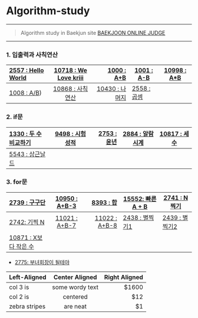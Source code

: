 # Algorithm-study

---

> Algorithm study in Baekjun site
> [BAEKJOON ONLINE JUDGE](https://www.acmicpc.net/)
>

---
### 1. 입출력과 사칙연산

| [2557 : Hello World](https://github.com/shiney5213/Algorithm-study/blob/master/python/1.1_2557_HellloWorld.py) | [10718 : We Love kriii](https://github.com/shiney5213/Algorithm-study/blob/master/python/1.2_10718_WeLoveKriii.py) | [1000 : A+B](https://github.com/shiney5213/Algorithm-study/blob/master/python/1.3_1000_A%2BB.py) |    [1001 : A-B](https://github.com/shiney5213/Algorithm-study/blob/master/python/1.4-1001_A-B.py)   |    [10998 : A*B](https://github.com/shiney5213/Algorithm-study/blob/master/python/1.5_10998_AXB.py)   |
| :----------------------------------------------------------- | :----------------------------------------------------------: | -----------------------------------------------------------: | ---- | ---- |
|  [1008 : A/B](https://github.com/shiney5213/Algorithm-study/blob/master/python/1.6_1008_A%B.ipynb)) |  [10868 : 사칙연산](https://github.com/shiney5213/Algorithm-study/blob/master/python/1.7_10869_calculator.py) | [10430 : 나머지](https://github.com/shiney5213/Algorithm-study/blob/master/python/1.8_10430.py) | [2558 : 곱셈](https://github.com/shiney5213/Algorithm-study/blob/master/python/1.9_2558(%EA%B3%B1%EC%85%88).ipynb) |      |      |


### 2. if문

| [1330 : 두 수 비교하기](https://github.com/shiney5213/Algorithm-study/blob/master/python/2.1_1330(%EB%91%90%20%EC%88%98%20%EB%B9%84%EA%B5%90%ED%95%98%EA%B8%B0).ipynb) | [9498 : 시험 성적](https://github.com/shiney5213/Algorithm-study/blob/master/python/2.2_9498(%EC%8B%9C%ED%97%98%EC%84%B1%EC%A0%81).ipynb) | [2753 : 윤년](https://github.com/shiney5213/Algorithm-study/blob/master/python/2.3_2753(%EC%9C%A4%EB%85%84).ipynb) |   [2884 : 알람시계](https://github.com/shiney5213/Algorithm-study/blob/master/python/2.3_2884(%EC%95%8C%EB%9E%8C%20%EC%8B%9C%EA%B3%84).ipynb)    |    [10817 : 세 수](https://github.com/shiney5213/Algorithm-study/blob/master/python/2.5_10817(%EC%84%B8%20%EC%88%98).ipynb)    |
| :----------------------------------------------------------- | :----------------------------------------------------------: | -----------------------------------------------------------: | ---- | ---- |
| [5543 : 상근날드](https://github.com/shiney5213/Algorithm-study/blob/master/python/2.4_5543(상근날드).ipynb) |      |      |


### 3. for문
| [2739 : 구구단](https://github.com/shiney5213/Algorithm-study/blob/master/python/3.1_2739(%EA%B5%AC%EA%B5%AC%EB%8B%A8).ipynb) | [10950 : A+B-3](https://github.com/shiney5213/Algorithm-study/blob/master/python/3.2_10950(A%2BB-3).ipynb) | [8393 : 합](https://github.com/shiney5213/Algorithm-study/blob/master/python/3.3_8393(합).ipynb) | [15552: 빠른 A + B](https://github.com/shiney5213/Algorithm-study/blob/master/python/3.4_15552(빠른A%2BB).ipynb) | [2741 : N찍기](https://github.com/shiney5213/Algorithm-study/blob/master/python/3.5_2741(찍기N).ipynb) |
| :----------------------------------------------------------- | :----------------------------------------------------------: | -----------------------------------------------------------: | ------------------------------------------------------------ | ------------------------------------------------------------ |
| [2742: 기찍 N](https://github.com/shiney5213/Algorithm-study/blob/master/python/3.6_2742(기찍N).ipynb)    | [11021 : A+B-7](https://github.com/shiney5213/Algorithm-study/blob/master/python/3.7_11021(A%2BB-7).ipynb) | [11022 : A+B-8](https://github.com/shiney5213/Algorithm-study/blob/master/python/3.8_11022(A%2BB-8).ipynb) | [2438 : 별찍기1](https://github.com/shiney5213/Algorithm-study/blob/master/python/3.9_2438(별찍기1).ipynb) |  [2439 : 별찍기2](https://github.com/shiney5213/Algorithm-study/blob/master/python/3.10_2439(별찍기2).ipynb) |
|[10871 : X보다 작은 수](https://github.com/shiney5213/Algorithm-study/blob/master/python/3.10_2439(별찍기2).ipynb) |                                                              |                                                              |                                                              |







- [2775: 부녀회장이 될테야](https://www.acmicpc.net/problem/2775)


| Left-Aligned  | Center Aligned  | Right Aligned |
| :------------ |:---------------:| -----:|
| col 3 is      | some wordy text | $1600 |
| col 2 is      | centered        |   $12 |
| zebra stripes | are neat        |    $1 |






